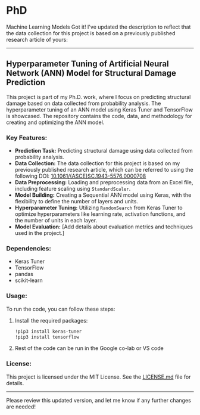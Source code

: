 # PhD
Machine Learning Models
Got it! I've updated the description to reflect that the data collection for this project is based on a previously published research article of yours:

---

## Hyperparameter Tuning of Artificial Neural Network (ANN) Model for Structural Damage Prediction

This project is part of my Ph.D. work, where I focus on predicting structural damage based on data collected from probability analysis. The hyperparameter tuning of an ANN model using Keras Tuner and TensorFlow is showcased. The repository contains the code, data, and methodology for creating and optimizing the ANN model.

### Key Features:

- **Prediction Task:** Predicting structural damage using data collected from probability analysis.
- **Data Collection:** The data collection for this project is based on my previously published research article, which can be referred to using the following DOI: [10.1061/(ASCE)SC.1943-5576.0000708](https://ascelibrary.org/doi/10.1061/%28ASCE%29SC.1943-5576.0000708)
- **Data Preprocessing:** Loading and preprocessing data from an Excel file, including feature scaling using `StandardScaler`.
- **Model Building:** Creating a Sequential ANN model using Keras, with the flexibility to define the number of layers and units.
- **Hyperparameter Tuning:** Utilizing `RandomSearch` from Keras Tuner to optimize hyperparameters like learning rate, activation functions, and the number of units in each layer.
- **Model Evaluation:** [Add details about evaluation metrics and techniques used in the project.]

### Dependencies:

- Keras Tuner
- TensorFlow
- pandas
- scikit-learn

### Usage:

To run the code, you can follow these steps:

1. Install the required packages:
   ```bash
   !pip3 install keras-tuner
   !pip3 install tensorflow
   ```
2. Rest of the code can be run in the Google co-lab or VS code

### License:

This project is licensed under the MIT License. See the [LICENSE.md](LICENSE.md) file for details.

---

Please review this updated version, and let me know if any further changes are needed!
